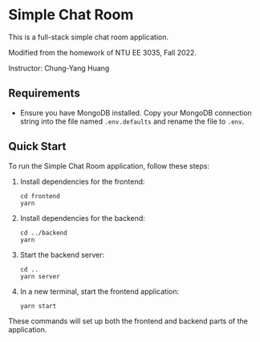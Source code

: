 # Simple Chat Room

This is a full-stack simple chat room application.

Modified from the homework of NTU EE 3035, Fall 2022.

Instructor: Chung-Yang Huang

## Requirements
- Ensure you have MongoDB installed. Copy your MongoDB connection string into the file named `.env.defaults` and rename the file to `.env`.

## Quick Start
To run the Simple Chat Room application, follow these steps:

1. Install dependencies for the frontend:
    ```shell
    cd frontend
    yarn
    ```

2. Install dependencies for the backend:
    ```shell
    cd ../backend
    yarn
    ```

3. Start the backend server:
    ```shell
    cd ..
    yarn server
    ```

4. In a new terminal, start the frontend application:
    ```shell
    yarn start
    ```

These commands will set up both the frontend and backend parts of the application.